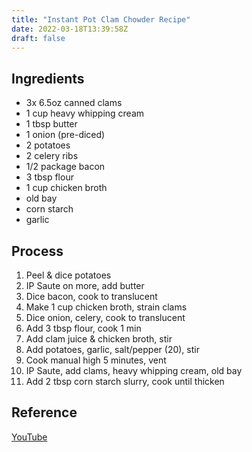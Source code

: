 ```yaml
---
title: "Instant Pot Clam Chowder Recipe"
date: 2022-03-18T13:39:58Z
draft: false
---
```


## Ingredients

* 3x 6.5oz canned clams
* 1 cup heavy whipping cream
* 1 tbsp butter
* 1 onion (pre-diced)
* 2 potatoes
* 2 celery ribs
* 1/2 package bacon
* 3 tbsp flour
* 1 cup chicken broth
* old bay
* corn starch
* garlic

## Process

1. Peel & dice potatoes
2. IP Saute on more, add butter
3. Dice bacon, cook to translucent
4. Make 1 cup chicken broth, strain clams
5. Dice onion, celery, cook to translucent
6. Add 3 tbsp flour, cook 1 min
7. Add clam juice & chicken broth, stir
8. Add potatoes, garlic, salt/pepper (20), stir
9. Cook manual high 5 minutes, vent
10. IP Saute, add clams, heavy whipping cream, old bay
11. Add 2 tbsp corn starch slurry, cook until thicken

## Reference

[YouTube](https://www.youtube.com/watch?v=hXsGhq82CAI)
